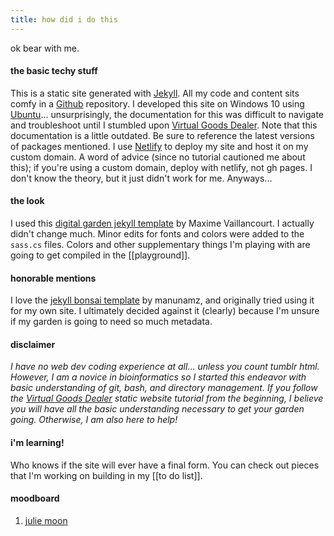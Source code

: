 ```yaml
---
title: how did i do this
---
```


ok bear with me.

#### the basic techy stuff
This is a static site generated with [Jekyll](https://jekyllrb.com/). All my code and content sits comfy in a [Github](https://github.com) repository.
I developed this site on Windows 10 using [Ubuntu](https://ubuntu.com/)... unsurprisingly, the documentation for this was difficult to navigate and troubleshoot until I stumbled upon [Virtual Goods Dealer](https://pages.virtualgoodsdealer.com/articles/2020/11/23/simple-website-tutorial-part-two/#windows-setting-up-bash). Note that this documentation is a little outdated. Be sure to reference the latest versions of packages mentioned. 
I use [Netlify](https://netlify.com) to deploy my site and host it on my custom domain. A word of advice (since no tutorial cautioned me about this); if you're using a custom domain, deploy with netlify, not gh pages. I don't know the theory, but it just didn't work for me. Anyways...

#### the look
I used this [digital garden jekyll template](https://maximevaillancourt.com/blog/setting-up-your-own-digital-garden-with-jekyll) by Maxime Vaillancourt.
I actually didn't change much. Minor edits for fonts and colors were added to the `sass.cs` files. Colors and other supplementary things I'm playing with are going to get compiled in the [[playground]].


#### honorable mentions
I love the [jekyll bonsai template](https://jekyll-bonsai.netlify.app/post/0b9db15818/#clone) by manunamz, and originally tried using it for my own site. I ultimately decided against it (clearly) because I'm unsure if my garden is going to need so much metadata.

#### disclaimer
*I have no web dev coding experience at all... unless you count tumblr html. However, I am a novice in bioinformatics so I started this endeavor with basic understanding of git, bash, and directory management. If you follow the [Virtual Goods Dealer](https://pages.virtualgoodsdealer.com/articles/2020/11/16/simple-website-tutorial-part-one/) static website tutorial from the beginning, I believe you will have all the basic understanding necessary to get your garden going. Otherwise, I am also here to help!*

#### i'm learning!
Who knows if the site will ever have a final form. You can check out pieces that I'm working on building in my [[to do list]].

#### moodboard
1. [julie moon](https://www.juliemoon.info/)
